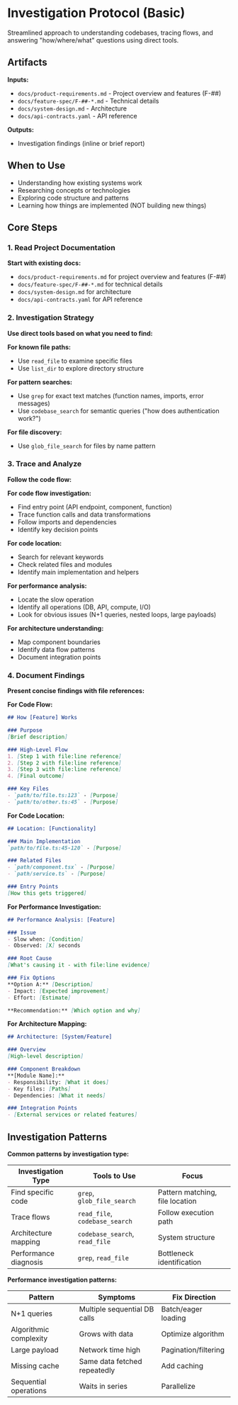 # Investigation Protocol (Basic)

Streamlined approach to understanding codebases, tracing flows, and answering "how/where/what" questions using direct tools.

## Artifacts

**Inputs:**
- `docs/product-requirements.md` - Project overview and features (F-##)
- `docs/feature-spec/F-##-*.md` - Technical details
- `docs/system-design.md` - Architecture
- `docs/api-contracts.yaml` - API reference

**Outputs:**
- Investigation findings (inline or brief report)

## When to Use
- Understanding how existing systems work
- Researching concepts or technologies
- Exploring code structure and patterns
- Learning how things are implemented (NOT building new things)

## Core Steps

### 1. Read Project Documentation
**Start with existing docs:**
- `docs/product-requirements.md` for project overview and features (F-##)
- `docs/feature-spec/F-##-*.md` for technical details
- `docs/system-design.md` for architecture
- `docs/api-contracts.yaml` for API reference

### 2. Investigation Strategy
**Use direct tools based on what you need to find:**

**For known file paths:**
- Use `read_file` to examine specific files
- Use `list_dir` to explore directory structure

**For pattern searches:**
- Use `grep` for exact text matches (function names, imports, error messages)
- Use `codebase_search` for semantic queries ("how does authentication work?")

**For file discovery:**
- Use `glob_file_search` for files by name pattern

### 3. Trace and Analyze
**Follow the code flow:**

**For code flow investigation:**
- Find entry point (API endpoint, component, function)
- Trace function calls and data transformations
- Follow imports and dependencies
- Identify key decision points

**For code location:**
- Search for relevant keywords
- Check related files and modules
- Identify main implementation and helpers

**For performance analysis:**
- Locate the slow operation
- Identify all operations (DB, API, compute, I/O)
- Look for obvious issues (N+1 queries, nested loops, large payloads)

**For architecture understanding:**
- Map component boundaries
- Identify data flow patterns
- Document integration points

### 4. Document Findings
**Present concise findings with file references:**

**For Code Flow:**
```markdown
## How [Feature] Works

### Purpose
[Brief description]

### High-Level Flow
1. [Step 1 with file:line reference]
2. [Step 2 with file:line reference]
3. [Step 3 with file:line reference]
4. [Final outcome]

### Key Files
- `path/to/file.ts:123` - [Purpose]
- `path/to/other.ts:45` - [Purpose]
```

**For Code Location:**
```markdown
## Location: [Functionality]

### Main Implementation
`path/to/file.ts:45-120` - [Purpose]

### Related Files
- `path/component.tsx` - [Purpose]
- `path/service.ts` - [Purpose]

### Entry Points
[How this gets triggered]
```

**For Performance Investigation:**
```markdown
## Performance Analysis: [Feature]

### Issue
- Slow when: [Condition]
- Observed: [X] seconds

### Root Cause
[What's causing it - with file:line evidence]

### Fix Options
**Option A:** [Description]
- Impact: [Expected improvement]
- Effort: [Estimate]

**Recommendation:** [Which option and why]
```

**For Architecture Mapping:**
```markdown
## Architecture: [System/Feature]

### Overview
[High-level description]

### Component Breakdown
**[Module Name]:**
- Responsibility: [What it does]
- Key files: [Paths]
- Dependencies: [What it needs]

### Integration Points
- [External services or related features]
```

## Investigation Patterns

**Common patterns by investigation type:**

| Investigation Type | Tools to Use | Focus |
|-------------------|--------------|-------|
| Find specific code | `grep`, `glob_file_search` | Pattern matching, file location |
| Trace flows | `read_file`, `codebase_search` | Follow execution path |
| Architecture mapping | `codebase_search`, `read_file` | System structure |
| Performance diagnosis | `grep`, `read_file` | Bottleneck identification |

**Performance investigation patterns:**

| Pattern | Symptoms | Fix Direction |
|---------|----------|---------------|
| N+1 queries | Multiple sequential DB calls | Batch/eager loading |
| Algorithmic complexity | Grows with data | Optimize algorithm |
| Large payload | Network time high | Pagination/filtering |
| Missing cache | Same data fetched repeatedly | Add caching |
| Sequential operations | Waits in series | Parallelize |

